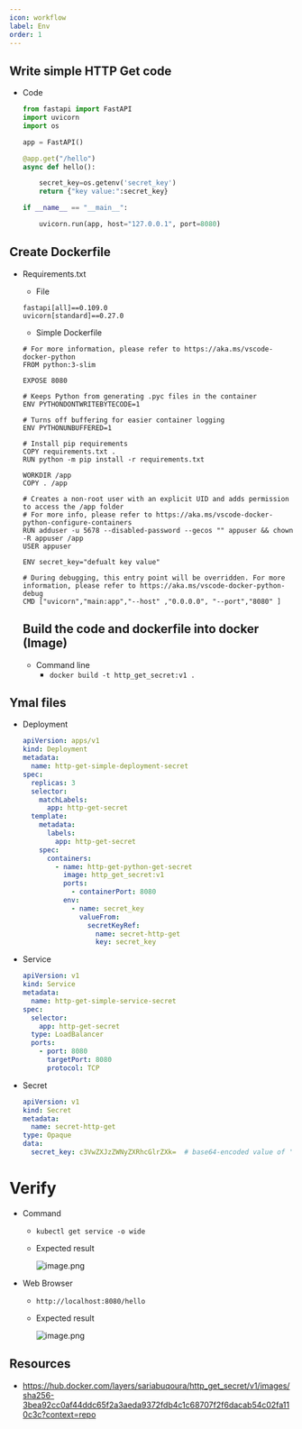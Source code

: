 ```yaml
---
icon: workflow
label: Env
order: 1
---
```

## Write simple HTTP Get code

- Code
    
    ```python
    from fastapi import FastAPI
    import uvicorn
    import os
    
    app = FastAPI()
    
    @app.get("/hello")
    async def hello():
    
        secret_key=os.getenv('secret_key')
        return {"key value:":secret_key}
    
    if __name__ == "__main__":
    
        uvicorn.run(app, host="127.0.0.1", port=8080)
    ```
    

## Create Dockerfile

- Requirements.txt
    - File
    
    ```
    fastapi[all]==0.109.0
    uvicorn[standard]==0.27.0
    ```
    
    - Simple Dockerfile
    
    ```docker
    # For more information, please refer to https://aka.ms/vscode-docker-python
    FROM python:3-slim
    
    EXPOSE 8080
    
    # Keeps Python from generating .pyc files in the container
    ENV PYTHONDONTWRITEBYTECODE=1
    
    # Turns off buffering for easier container logging
    ENV PYTHONUNBUFFERED=1
    
    # Install pip requirements
    COPY requirements.txt .
    RUN python -m pip install -r requirements.txt
    
    WORKDIR /app
    COPY . /app
    
    # Creates a non-root user with an explicit UID and adds permission to access the /app folder
    # For more info, please refer to https://aka.ms/vscode-docker-python-configure-containers
    RUN adduser -u 5678 --disabled-password --gecos "" appuser && chown -R appuser /app
    USER appuser
    
    ENV secret_key="defualt key value"
    
    # During debugging, this entry point will be overridden. For more information, please refer to https://aka.ms/vscode-docker-python-debug
    CMD ["uvicorn","main:app","--host" ,"0.0.0.0", "--port","8080" ]
    
    ```
    
    ## Build the code and dockerfile into docker (Image)
    
    - Command line
        - `docker build -t http_get_secret:v1 .`

## Ymal files

- Deployment
    
    ```yaml
    apiVersion: apps/v1
    kind: Deployment
    metadata:
      name: http-get-simple-deployment-secret
    spec:
      replicas: 3
      selector:
        matchLabels:
          app: http-get-secret
      template:
        metadata:
          labels:
            app: http-get-secret
        spec:
          containers:
            - name: http-get-python-get-secret
              image: http_get_secret:v1
              ports:
                - containerPort: 8080
              env:
                - name: secret_key
                  valueFrom:
                    secretKeyRef:
                      name: secret-http-get
                      key: secret_key
    ```
    
- Service
    
    ```yaml
    apiVersion: v1
    kind: Service
    metadata:
      name: http-get-simple-service-secret
    spec:
      selector:
        app: http-get-secret
      type: LoadBalancer
      ports:
        - port: 8080
          targetPort: 8080
          protocol: TCP
    
    ```
    
- Secret
    
    ```yaml
    apiVersion: v1
    kind: Secret
    metadata:
      name: secret-http-get
    type: Opaque
    data:
      secret_key: c3VwZXJzZWNyZXRhcGlrZXk=  # base64-encoded value of 'supersecretapikey'
    ```
    

# Verify

- Command
    - `kubectl get service -o wide`
    - Expected result
        
        ![image.png](https://prod-files-secure.s3.us-west-2.amazonaws.com/f957728d-52bc-414a-aad5-c7916a4193eb/feb6e463-18f9-4f92-962c-4fa381ecc75c/image.png)
        
- Web Browser
    - `http://localhost:8080/hello`
    - Expected result
        
        ![image.png](https://prod-files-secure.s3.us-west-2.amazonaws.com/f957728d-52bc-414a-aad5-c7916a4193eb/7d42bd67-d6af-4ed8-9f72-2c83de395982/image.png)
        

## Resources

- https://hub.docker.com/layers/sariabuqoura/http_get_secret/v1/images/sha256-3bea92cc0af44ddc65f2a3aeda9372fdb4c1c68707f2f6dacab54c02fa110c3c?context=repo
